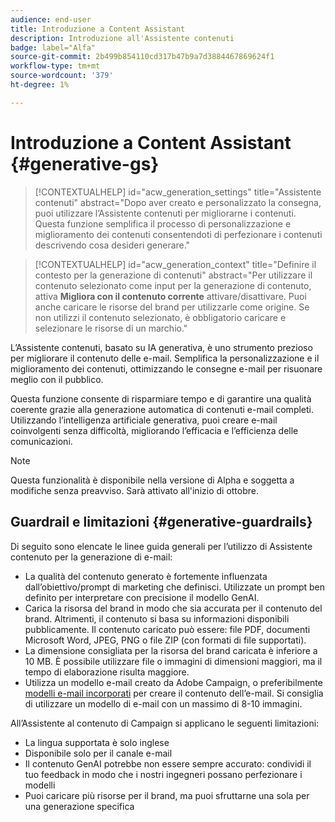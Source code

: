 ```yaml
---
audience: end-user
title: Introduzione a Content Assistant
description: Introduzione all'Assistente contenuti
badge: label="Alfa"
source-git-commit: 2b499b854110cd317b47b9a7d3884467869624f1
workflow-type: tm+mt
source-wordcount: '379'
ht-degree: 1%

---
```



# Introduzione a Content Assistant {#generative-gs}

>[!CONTEXTUALHELP]
>id="acw_generation_settings"
>title="Assistente contenuti"
>abstract="Dopo aver creato e personalizzato la consegna, puoi utilizzare l’Assistente contenuti per migliorarne i contenuti. Questa funzione semplifica il processo di personalizzazione e miglioramento dei contenuti consentendoti di perfezionare i contenuti descrivendo cosa desideri generare."


>[!CONTEXTUALHELP]
>id="acw_generation_context"
>title="Definire il contesto per la generazione di contenuti"
>abstract="Per utilizzare il contenuto selezionato come input per la generazione di contenuto, attiva **Migliora con il contenuto corrente** attivare/disattivare. Puoi anche caricare le risorse del brand per utilizzarle come origine. Se non utilizzi il contenuto selezionato, è obbligatorio caricare e selezionare le risorse di un marchio."

L’Assistente contenuti, basato su IA generativa, è uno strumento prezioso per migliorare il contenuto delle e-mail. Semplifica la personalizzazione e il miglioramento dei contenuti, ottimizzando le consegne e-mail per risuonare meglio con il pubblico.

Questa funzione consente di risparmiare tempo e di garantire una qualità coerente grazie alla generazione automatica di contenuti e-mail completi. Utilizzando l’intelligenza artificiale generativa, puoi creare e-mail coinvolgenti senza difficoltà, migliorando l’efficacia e l’efficienza delle comunicazioni.

<!--
You can the Campaign Content Assistant in your emails to: [generate images](generative-image.md), [generate text content](generative-content.md), [generate the full HTML content](generative-email.md).-->

>[!NOTE]
>
>Questa funzionalità è disponibile nella versione di Alpha e soggetta a modifiche senza preavviso. Sarà attivato all&#39;inizio di ottobre.

## Guardrail e limitazioni {#generative-guardrails}

Di seguito sono elencate le linee guida generali per l’utilizzo di Assistente contenuto per la generazione di e-mail:

* La qualità del contenuto generato è fortemente influenzata dall’obiettivo/prompt di marketing che definisci. Utilizzate un prompt ben definito per interpretare con precisione il modello GenAI. 
* Carica la risorsa del brand in modo che sia accurata per il contenuto del brand. Altrimenti, il contenuto si basa su informazioni disponibili pubblicamente. Il contenuto caricato può essere: file PDF, documenti Microsoft Word, JPEG, PNG o file ZIP (con formati di file supportati).
* La dimensione consigliata per la risorsa del brand caricata è inferiore a 10 MB. È possibile utilizzare file o immagini di dimensioni maggiori, ma il tempo di elaborazione risulta maggiore.
* Utilizza un modello e-mail creato da Adobe Campaign, o preferibilmente [modelli e-mail incorporati](../content/email-sample-templates.md) per creare il contenuto dell’e-mail. Si consiglia di utilizzare un modello di e-mail con un massimo di 8-10 immagini.


All’Assistente al contenuto di Campaign si applicano le seguenti limitazioni:

* La lingua supportata è solo inglese
* Disponibile solo per il canale e-mail
* Il contenuto GenAI potrebbe non essere sempre accurato: condividi il tuo feedback in modo che i nostri ingegneri possano perfezionare i modelli
* Puoi caricare più risorse per il brand, ma puoi sfruttarne una sola per una generazione specifica


<!--
<table style="table-layout:fixed"><tr style="border: 0;">
<td>
<a href="generative-content.md">
<img alt="Text generation" src="assets/do-not-localize/text-genai.jpeg">
</a>
<div>
<a href="generative-content.md"><strong>Text generation with the Content Assistant</strong></a>
</div>
<p>
</td>
<td>
<a href="generative-image.md">
<img alt="Image generation" src="assets/do-not-localize/image-genai.jpeg">
</a>
<div><a href="generative-image.md"><strong>Image generation with the Content Assistant</strong>
</div>
<p>
</td>
<td>
<a href="generative-email.md">
<img alt="Email generation" src="assets/do-not-localize/email-genai.jpeg">
</a>
<div>
<a href="generative-email.md"><strong>Email generation with the Content Assistant</strong></a>
</div>
<p></td>
</tr></table>
-->

